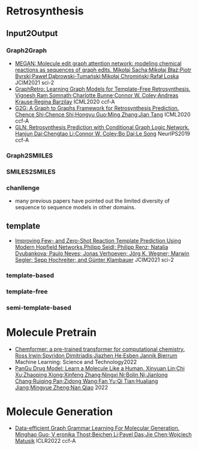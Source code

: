 # Retrosynthesis
## Input2Output
### Graph2Graph
- [MEGAN: Molecule edit graph attention network: modeling chemical reactions as sequences of graph edits. Mikołaj Sacha;Mikołaj Błaż;Piotr Byrski;Paweł Dąbrowski-Tumański;Mikołaj Chromiński;Rafał Loska](https://pubs.acs.org/doi/pdf/10.1021/acs.jcim.1c00537) JCIM2021 sci-2
- [GraphRetro: Learning Graph Models for Template-Free Retrosynthesis. Vignesh Ram Somnath;Charlotte Bunne;Connor W. Coley;Andreas Krause;Regina Barzilay](https://grlplus.github.io/papers/61.pdf) ICML2020 ccf-A
- [G2G: A Graph to Graphs Framework for Retrosynthesis Prediction. Chence Shi;Chence Shi;Hongyu Guo;Ming Zhang;Jian Tang](http://proceedings.mlr.press/v119/shi20d/shi20d.pdf) ICML2020 ccf-A
- [GLN: Retrosynthesis Prediction with Conditional Graph Logic Network. Hanjun Dai;Chengtao Li;Connor W. Coley;Bo Dai;Le Song](https://proceedings.neurips.cc/paper/2019/file/0d2b2061826a5df3221116a5085a6052-Paper.pdf) NeurIPS2019 ccf-A

### Graph2SMIILES

### SMILES2SMILES

### chanllenge
- many previous papers have pointed out the limited diversity of sequence to sequence models in other domains.

## template
- [Improving Few- and Zero-Shot Reaction Template Prediction Using Modern Hopfield Networks.Philipp Seidl; Philipp Renz; Natalia Dyubankova; Paulo Neves; Jonas Verhoeven; Jörg K. Wegner;
Marwin Segler; Sepp Hochreiter; and Günter Klambauer](https://pubs.acs.org/doi/pdf/10.1021/acs.jcim.1c01065) JCIM2021 sci-2

### template-based

### template-free

### semi-template-based


# Molecule Pretrain
- [Chemformer: a pre-trained transformer for computational chemistry. Ross Irwin;Spyridon Dimitriadis;Jiazhen He;Esben Jannik Bjerrum](https://iopscience.iop.org/article/10.1088/2632-2153/ac3ffb/pdf) Machine Learning: Science and Technology2022
- [PanGu Drug Model: Learn a Molecule Like a Human. Xinyuan Lin;Chi Xu;Zhaoping Xiong;Xinfeng Zhang;Ningxi Ni;Bolin Ni;Jianlong Chang;Ruiqing Pan;Zidong Wang;Fan Yu;Qi Tian;Hualiang Jiang;Mingyue Zheng;Nan Qiao](https://www.biorxiv.org/content/10.1101/2022.03.31.485886v1.full.pdf) 2022


# Molecule Generation
- [Data-efficient Graph Grammar Learning For Molecular Generation. Minghao Guo; V eronika Thost;Beichen Li;Payel Das;Jie Chen;Wojciech Matusik](https://arxiv.org/pdf/2203.08031.pdf) ICLR2022 ccf-A

